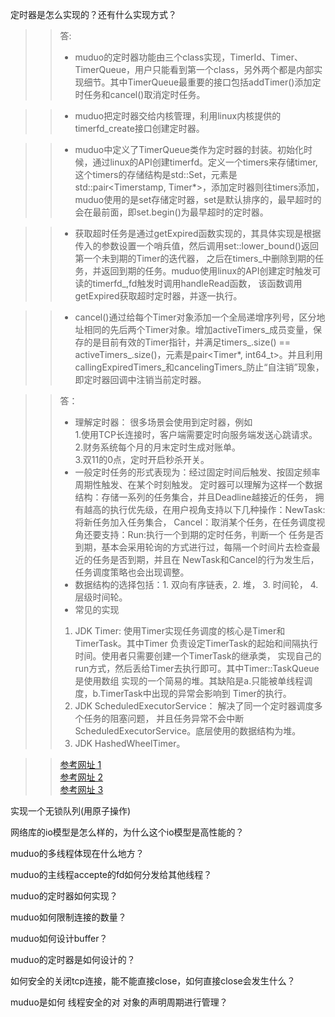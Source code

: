 定时器是怎么实现的？还有什么实现方式？
>> 答:   
>> * muduo的定时器功能由三个class实现，TimerId、Timer、TimerQueue，用户只能看到第一个class，另外两个都是内部实现细节。其中TimerQueue最重要的接口包括addTimer()添加定时任务和cancel()取消定时任务。  

>> * muduo把定时器交给内核管理，利用linux内核提供的timerfd_create接口创建定时器。     
   
>> * muduo中定义了TimerQueue类作为定时器的封装。初始化时候，通过linux的API创建timerfd。定义一个timers来存储timer,这个timers的存储结构是std::Set，元素是std::pair<Timerstamp, Timer*>，添加定时器则往timers添加，muduo使用的是set存储定时器，set是默认排序的，最早超时的会在最前面，即set.begin()为最早超时的定时器。   
   
>> * 获取超时任务是通过getExpired函数实现的，其具体实现是根据传入的参数设置一个哨兵值，然后调用set::lower_bound()返回第一个未到期的Timer的迭代器，
之后在timers_中删除到期的任务，并返回到期的任务。muduo使用linux的API创建定时触发可读的timerfd_,fd触发时调用handleRead函数，
该函数调用getExpired获取超时定时器，并逐一执行。  

>> * cancel()通过给每个Timer对象添加一个全局递增序列号，区分地址相同的先后两个Timer对象。增加activeTimers_成员变量，保存的是目前有效的Timer指针，并满足timers_.size() == activeTimers_.size()，元素是pair<Timer*, int64_t>。并且利用callingExpiredTimers_和cancelingTimers_防止“自注销”现象，即定时器回调中注销当前定时器。 

>> 答：   
>> * 理解定时器： 很多场景会使用到定时器，例如     
>> 1.使用TCP长连接时，客户端需要定时向服务端发送心跳请求。   
>> 2.财务系统每个月的月末定时生成对账单。  
>> 3.双11的0点，定时开启秒杀开关。   
>> * 一般定时任务的形式表现为：经过固定时间后触发、按固定频率周期性触发、在某个时刻触发。
定时器可以理解为这样一个数据结构：存储一系列的任务集合，并且Deadline越接近的任务，
拥有越高的执行优先级，在用户视角支持以下几种操作：NewTask:将新任务加入任务集合，
Cancel：取消某个任务，在任务调度视角还要支持：Run:执行一个到期的定时任务，判断一个
任务是否到期，基本会采用轮询的方式进行过，每隔一个时间片去检查最近的任务是否到期，并且在
NewTask和Cancel的行为发生后，任务调度策略也会出现调整。  
>> * 数据结构的选择包括：1. 双向有序链表，2. 堆， 3. 时间轮， 4.层级时间轮。   
>> * 常见的实现
>> 1. JDK Timer: 使用Timer实现任务调度的核心是Timer和TimerTask。其中Timer
负责设定TimerTask的起始和间隔执行时间。使用者只需要创建一个TimerTask的继承类，
实现自己的run方式，然后丢给Timer去执行即可。其中Timer::TaskQueue是使用数组
实现的一个简易的堆。其缺陷是a.只能被单线程调度，b.TimerTask中出现的异常会影响到
Timer的执行。  
>> 2. JDK ScheduledExecutorService： 解决了同一个定时器调度多个任务的阻塞问题，
并且任务异常不会中断ScheduledExecutorService。底层使用的数据结构为堆。
>> 3. JDK HashedWheelTimer。

>> [参考网址 1](https://bingtaoli.github.io/2017/06/13/%E7%BD%91%E7%BB%9C%E7%BC%96%E7%A8%8B%E4%B8%AD%E5%AE%9A%E6%97%B6%E5%99%A8%E7%9A%84%E5%AE%9E%E7%8E%B0/)   
>> [参考网址 2](https://www.cnkirito.moe/timer/)   
>> [参考网址 3](https://liqiang.io/post/four-way-to-implement-linux-cron)

实现一个无锁队列(用原子操作)

网络库的io模型是怎么样的，为什么这个io模型是高性能的？

muduo的多线程体现在什么地方？

muduo的主线程accepte的fd如何分发给其他线程？

muduo的定时器如何实现？

muduo如何限制连接的数量？

muduo如何设计buffer？

muduo的定时器是如何设计的？

如何安全的关闭tcp连接，能不能直接close，如何直接close会发生什么？

muduo是如何 线程安全的对 对象的声明周期进行管理？
